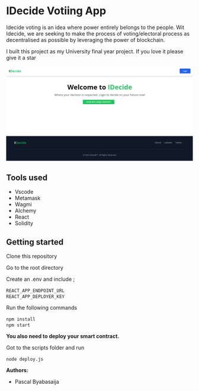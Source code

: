 # IDecide Votiing App
Idecide voting is an idea where power entirely belongs to the people. Wit Idecide, we are seeking to make the process of voting/electoral process as decentralised as possible by leveraging the power of blockchain. 

I built this project as my University final year project. If you love it please give it a star 

![shot](./screenshots/login.png)

## Tools used

- Vscode
- Metamask
- Wagmi
- Alchemy
- React
- Solidity

## Getting started

Clone this repository

Go to the root directory

Create an .env and include ;
```
REACT_APP_ENDPOINT_URL
REACT_APP_DEPLOYER_KEY
```

Run the following commands
```
npm install
npm start
```

**You also need to deploy your smart contract.**

Got to the scripts folder and run 
```
node deploy.js
```

**Authors:**
- Pascal Byabasaija









